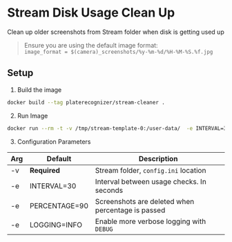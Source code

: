 # Stream Disk Usage Clean Up
Clean up older screenshots from Stream folder when disk is getting used up
> Ensure you are using the default image format:  
> `image_format = $(camera)_screenshots/%y-%m-%d/%H-%M-%S.%f.jpg`

## Setup

1. Build the image
```bash
docker build --tag platerecognizer/stream-cleaner .
```

2. Run Image 
```bash
docker run --rm -t -v /tmp/stream-template-0:/user-data/  -e INTERVAL=3 -e PERCENTAGE=90 -e LOGGING=DEBUG platerecognizer/stream-cleaner

```

3. Configuration Parameters

| Arg | Default | Description |
| --- | ----------- | --------- |
| -v | **Required** | Stream folder, `config.ini` location |
| -e | INTERVAL=30 | Interval between usage checks. In seconds |
| -e | PERCENTAGE=90 | Screenshots are deleted when percentage is passed |
| -e | LOGGING=INFO | Enable more verbose logging with `DEBUG` |


